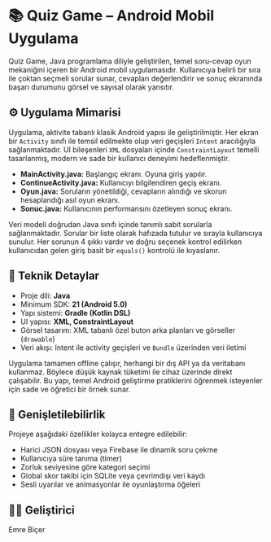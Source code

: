 # 📚 Quiz Game – Android Mobil Uygulama

Quiz Game, Java programlama diliyle geliştirilen, temel soru-cevap oyun mekaniğini içeren bir Android mobil uygulamasıdır. Kullanıcıya belirli bir sıra ile çoktan seçmeli sorular sunar, cevapları değerlendirir ve sonuç ekranında başarı durumunu görsel ve sayısal olarak yansıtır.

## ⚙️ Uygulama Mimarisi

Uygulama, aktivite tabanlı klasik Android yapısı ile geliştirilmiştir. Her ekran bir `Activity` sınıfı ile temsil edilmekte olup veri geçişleri `Intent` aracılığıyla sağlanmaktadır. UI bileşenleri `XML` dosyaları içinde `ConstraintLayout` temelli tasarlanmış, modern ve sade bir kullanıcı deneyimi hedeflenmiştir.

* **MainActivity.java:** Başlangıç ekranı. Oyuna giriş yapılır.
* **ContinueActivity.java:** Kullanıcıyı bilgilendiren geçiş ekranı.
* **Oyun.java:** Soruların yönetildiği, cevapların alındığı ve skorun hesaplandığı asıl oyun ekranı.
* **Sonuc.java:** Kullanıcının performansını özetleyen sonuç ekranı.

Veri modeli doğrudan Java sınıfı içinde tanımlı sabit sorularla sağlanmaktadır. Sorular bir liste olarak hafızada tutulur ve sırayla kullanıcıya sunulur. Her sorunun 4 şıkkı vardır ve doğru seçenek kontrol edilirken kullanıcıdan gelen giriş basit bir `equals()` kontrolü ile kıyaslanır.

## 🔧 Teknik Detaylar

* Proje dili: **Java**
* Minimum SDK: **21 (Android 5.0)**
* Yapı sistemi: **Gradle (Kotlin DSL)**
* UI yapısı: **XML, ConstraintLayout**
* Görsel tasarım: XML tabanlı özel buton arka planları ve görseller (`drawable`)
* Veri akışı: Intent ile activity geçişleri ve `Bundle` üzerinden veri iletimi

Uygulama tamamen offline çalışır, herhangi bir dış API ya da veritabanı kullanmaz. Böylece düşük kaynak tüketimi ile cihaz üzerinde direkt çalışabilir. Bu yapı, temel Android geliştirme pratiklerini öğrenmek isteyenler için sade ve öğretici bir örnek sunar.

## 🧪 Genişletilebilirlik

Projeye aşağıdaki özellikler kolayca entegre edilebilir:

* Harici JSON dosyası veya Firebase ile dinamik soru çekme
* Kullanıcıya süre tanıma (timer)
* Zorluk seviyesine göre kategori seçimi
* Global skor takibi için SQLite veya çevrimdışı veri kaydı
* Sesli uyarılar ve animasyonlar ile oyunlaştırma öğeleri

## 👨‍💻 Geliştirici

Emre Biçer




